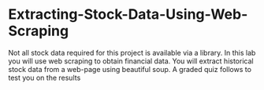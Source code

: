 # Extracting-Stock-Data-Using-Web-Scraping
Not all stock data required for this project is available via a library. In this lab you will use web scraping to obtain financial data. You will extract historical stock data from a web-page using beautiful soup. A graded quiz follows to test you on the results 
